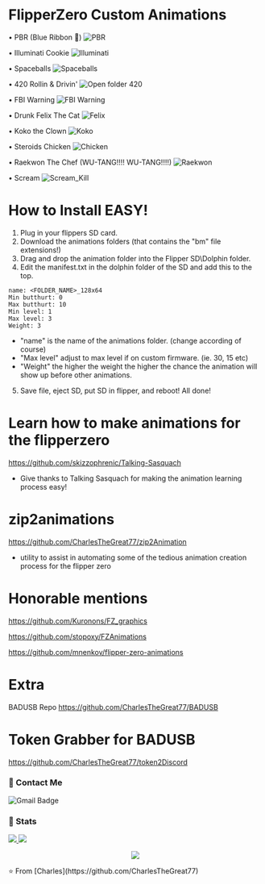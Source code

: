 # FlipperZero Custom Animations

• PBR (Blue Ribbon 🍻)
![PBR](https://github.com/CharlesTheGreat77/FlipperZeroAnimation/assets/27988707/574e2e14-b1d6-4480-8c95-0f51e37d30ee)


• Illuminati Cookie
![Illuminati](https://user-images.githubusercontent.com/27988707/211979005-0174570f-bae1-481e-a8b3-6c377a86ba1c.png)


• Spaceballs
![Spaceballs](https://user-images.githubusercontent.com/27988707/211978617-a2a702bb-0d52-47cf-9666-97b3518cf4ef.png)

• 420 Rollin & Drivin'
![Open folder 420](https://user-images.githubusercontent.com/27988707/211978659-ce4041dd-f0e1-4947-bbe7-d12fb5d92828.png)

• FBI Warning
![FBI Warning](https://user-images.githubusercontent.com/27988707/211978560-6c458877-76a0-46de-9f06-5dcc56c2d22c.png)

• Drunk Felix The Cat
![Felix](https://user-images.githubusercontent.com/27988707/198848014-2ee51068-6746-4598-acd0-78741b91fb35.jpeg)

• Koko the Clown
![Koko](https://user-images.githubusercontent.com/27988707/196081516-6107540a-eb13-485b-ae50-877bfeaad82f.png)

• Steroids Chicken
![Chicken](https://user-images.githubusercontent.com/27988707/196324283-b20543d3-4f5f-44ee-a8c6-93ac41db1d91.jpeg)

• Raekwon The Chef (WU-TANG!!!! WU-TANG!!!!)
![Raekwon](https://user-images.githubusercontent.com/27988707/210195007-74615210-7745-409a-8a86-ddc361eacee7.jpeg)

• Scream
![Scream_Kill](https://user-images.githubusercontent.com/27988707/196075454-2f1a51d8-8f40-4edd-9d5c-1d291ba3d3f8.jpeg)

# How to Install EASY!
  1. Plug in your flippers SD card.
  2. Download the animations folders (that contains the "bm" file extensions!)
  3. Drag and drop the animation folder into the Flipper SD\Dolphin folder.
  4. Edit the manifest.txt in the dolphin folder of the SD and add this to the top.
```
name: <FOLDER_NAME>_128x64
Min butthurt: 0
Max butthurt: 10
Min level: 1
Max level: 3
Weight: 3
```

  - "name" is the name of the animations folder. (change according of course)
  - "Max level" adjust to max level if on custom firmware. (ie. 30, 15 etc)
  - "Weight" the higher the weight the higher the chance the animation will show up before other animations.
 
 5. Save file, eject SD, put SD in flipper, and reboot! All done!

# Learn how to make animations for the flipperzero
https://github.com/skizzophrenic/Talking-Sasquach
  - Give thanks to Talking Sasquach for making the animation learning process easy!

# zip2animations
https://github.com/CharlesTheGreat77/zip2Animation
  - utility to assist in automating some of the tedious animation creation process
    for the flipper zero

# Honorable mentions
https://github.com/Kuronons/FZ_graphics

https://github.com/stopoxy/FZAnimations

https://github.com/mnenkov/flipper-zero-animations

# Extra 
BADUSB Repo
https://github.com/CharlesTheGreat77/BADUSB

# Token Grabber for BADUSB
https://github.com/CharlesTheGreat77/token2Discord

### 💬 Contact Me 

![Gmail Badge](https://img.shields.io/badge/-doobthegoober@gmail.com-c14438?style=flat-square&logo=Gmail&logoColor=white)

### 🚦 Stats

<a href="https://github.com/CharlesTheGreat77">
  <img src="https://github-readme-stats.vercel.app/api?username=CharlesTheGreat77&show_icons=true&hide=commits" />
</a>
<a href="https://github.com/CharlesTheGreat77">
  <img src="https://github-readme-stats.vercel.app/api/top-langs/?username=CharlesTheGreat77&layout=compact" />
</a>

<p align="center"> 
  <img src="https://profile-counter.glitch.me/CharlesTheGreat77/count.svg" />
</p>
⭐️ From [Charles](https://github.com/CharlesTheGreat77)

